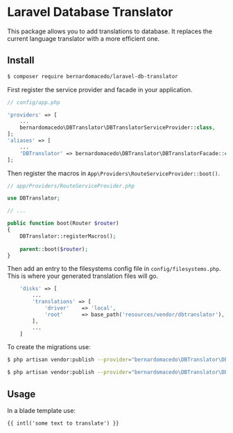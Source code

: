 # Laravel Database Translator

This package allows you to add translations to database.
It replaces the current language translator with a more efficient one.

## Install

``` bash
$ composer require bernardomacedo/laravel-db-translator
```

First register the service provider and facade in your application.

```php
// config/app.php

'providers' => [
    ...
    bernardomacedo\DBTranslator\DBTranslatorServiceProvider::class,
];
'aliases' => [
    ...
    'DBTranslator' => bernardomacedo\DBTranslator\DBTranslatorFacade::class,
];
```

Then register the macros in `App\Providers\RouteServiceProvider::boot()`.

```php
// app/Providers/RouteServiceProvider.php

use DBTranslator;

// ...

public function boot(Router $router)
{
    DBTranslator::registerMacros();
    
    parent::boot($router);
}
```

Then add an entry to the filesystems config file in `config/filesystems.php`.
This is where your generated translation files will go.

```php
    'disks' => [
        ...
        'translations' => [
            'driver'    => 'local',
            'root'      => base_path('resources/vendor/dbtranslator'),
        ],
        ...
    ]
```

To create the migrations use:

``` bash
$ php artisan vendor:publish --provider="bernardomacedo\DBTranslator\DBTranslatorServiceProvider" --tag="config"
```
``` bash
$ php artisan vendor:publish --provider="bernardomacedo\DBTranslator\DBTranslatorServiceProvider" --tag="migrations"
```

## Usage

In a blade template use:

```
{{ intl('some text to translate') }}
```


